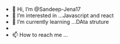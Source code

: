 - 👋 Hi, I’m @Sandeep-Jena17
- 👀 I’m interested in ...Javascript and react
- 🌱 I’m currently learning ...DAta struture 
- 
- 📫 How to reach me ...

<!---
Sandeep-Jena17/Sandeep-Jena17 is a ✨ special ✨ repository because its `README.md` (this file) appears on your GitHub profile.
You can click the Preview link to take a look at your changes.
--->
